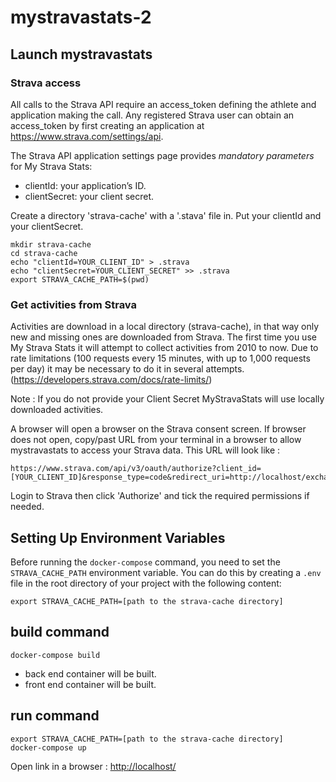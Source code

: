 # mystravastats-2

## Launch mystravastats

### Strava access

All calls to the Strava API require an access_token defining the athlete and application making the call.
Any registered Strava user can obtain an access_token by first creating an application
at <https://www.strava.com/settings/api>.

The Strava API application settings page provides *mandatory parameters* for My Strava Stats:

* clientId: your application’s ID.
* clientSecret: your client secret.

Create a directory 'strava-cache' with a '.stava' file in. Put your clientId and your clientSecret.

```shell
mkdir strava-cache
cd strava-cache
echo "clientId=YOUR_CLIENT_ID" > .strava
echo "clientSecret=YOUR_CLIENT_SECRET" >> .strava
export STRAVA_CACHE_PATH=$(pwd)
```

### Get activities from Strava

Activities are download in a local directory (strava-cache), in that way only new and missing ones are downloaded from Strava.
The first time you use My Strava Stats it will attempt to collect activities from 2010 to now.
Due to rate limitations (100 requests every 15 minutes, with up to 1,000 requests per day) it may be necessary to do it
in several attempts. (<https://developers.strava.com/docs/rate-limits/>)

Note : If you do not provide your Client Secret MyStravaStats will use locally downloaded activities.

A browser will open a browser on the Strava consent screen.
If browser does not open, copy/past URL from your terminal in a browser to allow mystravastats to access your Strava
data.
This URL will look like :

```link
https://www.strava.com/api/v3/oauth/authorize?client_id=[YOUR_CLIENT_ID]&response_type=code&redirect_uri=http://localhost/exchange_token&approval_prompt=force&scope=read_all,profile:read_all,activity:read_all
```

Login to Strava then click 'Authorize' and tick the required permissions if needed.

## Setting Up Environment Variables

Before running the `docker-compose` command, you need to set the `STRAVA_CACHE_PATH` environment variable. You can do this by creating a `.env` file in the root directory of your project with the following content:

```shell
export STRAVA_CACHE_PATH=[path to the strava-cache directory]
```

## build command

```shell
docker-compose build
```

* back end container will be built.
* front end container will be built.

## run command

```shell
export STRAVA_CACHE_PATH=[path to the strava-cache directory]
docker-compose up
```

Open link in a browser : <http://localhost/>
